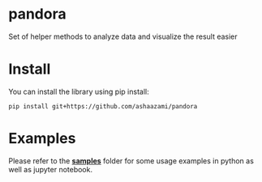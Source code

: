 # pandora
Set of helper methods to analyze data and visualize the result easier

# Install
You can install the library using pip install:

`pip install git+https://github.com/ashaazami/pandora`

# Examples

Please refer to the [**samples**](samples) folder for some usage examples in python as well as jupyter notebook.
